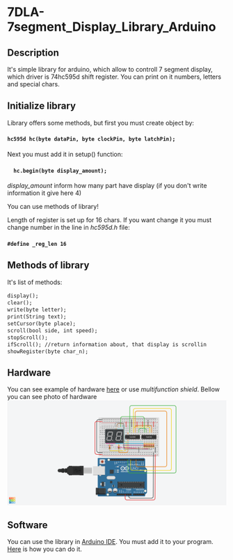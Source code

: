 # 7DLA-7segment_Display_Library_Arduino
## Description
 It's simple library for arduino, which allow to controll 7 segment display, which driver is 74hc595d shift register. You can print on it numbers, letters and special chars.
## Initialize library
 Library offers some methods, but first you must create object by:
 #### `hc595d hc(byte dataPin, byte clockPin, byte latchPin);`
 
 Next you must add it in setup() function:
 
 #### `  hc.begin(byte display_amount);`
 
 *display_amount* inform how many part have display (if you don't write information it give here 4)
 
 You can use methods of library!
 
 Length of register is set up for 16 chars. If you want change it you must change number in the line in *hc595d.h* file:
 
 #### `#define _reg_len 16`
 
 ## Methods of library
  It's list of methods:
 ```
 display();
 clear();
 write(byte letter);
 print(String text);
 setCursor(byte place);
 scroll(bool side, int speed); 
 stopScroll();
 ifScroll(); //return information about, that display is scrollin
 showRegister(byte char_n);
 ```
## Hardware
 You can see example of hardware <a href="https://www.tinkercad.com/things/94vdo8qcPSc">here</a> or use *multifunction shield*. Bellow you can see photo of hardware
 ![It's photo of hardware](https://github.com/wleng2001/7DCw7-7segment_Display_Controled_with_74hc595d_by_arduino/blob/main/hardware.png)
 
 ## Software 
  You can use the library in <a href="https://support.arduino.cc/hc/en-us/articles/360019833020-Download-and-install-Arduino-IDE">Arduino IDE</a>. You must add it to your program. <a href="https://docs.arduino.cc/software/ide-v1/tutorials/installing-libraries">Here</a> is how you can do it.
